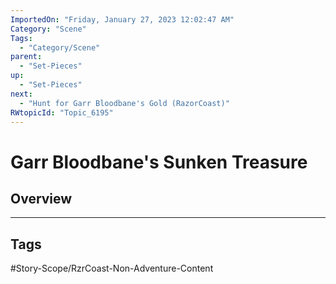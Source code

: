 ```yaml
---
ImportedOn: "Friday, January 27, 2023 12:02:47 AM"
Category: "Scene"
Tags:
  - "Category/Scene"
parent:
  - "Set-Pieces"
up:
  - "Set-Pieces"
next:
  - "Hunt for Garr Bloodbane's Gold (RazorCoast)"
RWtopicId: "Topic_6195"
---
```

# Garr Bloodbane's Sunken Treasure
## Overview

---
## Tags
#Story-Scope/RzrCoast-Non-Adventure-Content

